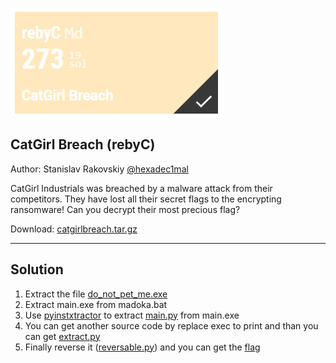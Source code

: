 ![2.PNG](2.PNG)

## CatGirl Breach (rebyC)

Author: Stanislav Rakovskiy [@hexadec1mal](https://t.me/hexadec1mal)

CatGirl Industrials was breached by a malware attack from their competitors. They have lost all their secret flags to the encrypting ransomware! Can you decrypt their most precious flag?

Download: [catgirlbreach.tar.gz](catgirlbreach.tar.gz)

---

## Solution

1. Extract the file [do_not_pet_me.exe](do_not_pet_me.exe)
2. Extract main.exe from madoka.bat
3. Use [pyinstxtractor](https://github.com/extremecoders-re/pyinstxtractor) to extract [main.py](./main.py) from main.exe
4. You can get another source code by replace exec to print and than you can get [extract.py](./extract.py)
5. Finally reverse it ([reversable.py](./reversable.py)) and you can get the [flag](./flag.png) 
